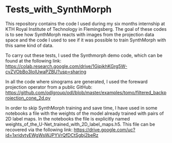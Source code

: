 # Tests_with_SynthMorph
This repository contains the code I used during my six months internship at KTH Royal Institute of Technology in Flemingsberg. The goal of these codes is to see how SynthMorph reacts with images from the projection data space and the code I used to see if it was possible to train SynthMorph with this same kind of data.

To carry out these tests, I used the Synthmorph demo code, which can be found at the following link: https://colab.research.google.com/drive/1GjpjkhKGrg5W-cvZVObBo3IoIUwaPZBU?usp=sharing

In all the code where sinograms are generated, I used the foreward projection operator from a public GitHub: https://github.com/odlgroup/odl/blob/master/examples/tomo/filtered_backprojection_cone_2d.py

In order to skip SynthMorph training and save time, I have used in some notebooks a file with the weights of the model already trained with pairs of 2D label maps. In the notebooks the file is explicitly named weights_of_the_U-Net_trained_with_2D_label_maps.h5. 
This file can be recovered via the following link: https://drive.google.com/uc?id=1xridvtyEWgWsWJPYVrQfDCtSgbj2beRz
